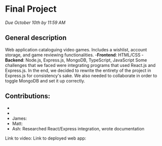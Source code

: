 # Final Project
*Due October 10th by 11:59 AM*


## General description
Web application cataloguing video games. Includes a wishlist, account storage, and game reviewing functionalities.
-**Frontend**: HTML/CSS
-**Backend**: Node.js, Express.js, MongoDB, TypeScript, JavaScript
Some challenges that we faced were integrating programs that used React.js and Express.js. In the end, we decided to rewrite the entirety of the project in Express.js for consistency's sake. We also needed to collaborate in order to toggle MongoDB and set it up correctly.

## Contributions:

-
-
- James: 
- Matt:
- Ash: Researched React/Express integration, wrote documentation

  
Link to video:
Link to deployed web app:



